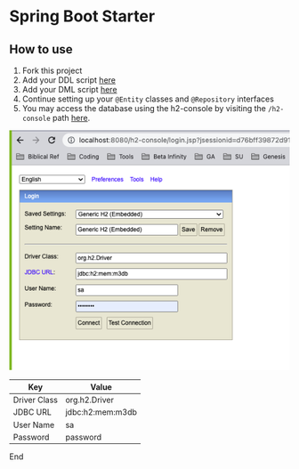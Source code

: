 # Spring Boot Starter

## How to use

1. Fork this project
1. Add your DDL script [here](./m3project/src/main/resources/schema.sql)
1. Add your DML script [here](./m3project/src/main/resources/data.sql)
1. Continue setting up your `@Entity` classes and `@Repository` interfaces
1. You may access the database using the h2-console by visiting the `/h2-console` path [here](http://localhost:8080/h2-console).

<img src="./assets/h2-console.png" />

|Key|Value|
|-|-|
|Driver Class|org.h2.Driver|
|JDBC URL|jdbc:h2:mem:m3db|
|User Name|sa|
|Password|password|

End